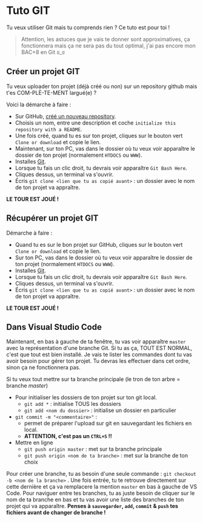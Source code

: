 # Tuto GIT

Tu veux utiliser Git mais tu comprends rien ? Ce tuto est pour toi !

> Attention, les astuces que je vais te donner sont approximatives, ça fonctionnera mais ça ne sera pas du tout optimal, j'ai pas encore mon BAC+8 en Git ಠ_ಠ

## Créer un projet GIT

Tu veux uploader ton projet (déjà créé ou non) sur un repository github mais t'es COM-PLÈ-TE-MENT largué(e) ?

Voici la démarche à faire :

- Sur GitHub, [créé un nouveau repository](https://github.com/new).
- Choisis un nom, entre une description et coche `initialize this repository with a README`.
- Une fois créé, quand tu es sur ton projet, cliques sur le bouton vert `Clone or download` et copie le lien.
- Maintenant, sur ton PC, vas dans le dossier où tu veux voir apparaître le dossier de ton projet (normalement `HTDOCS` ou `WWW`).
- Installes [Git](https://git-scm.com/downloads).
- Lorsque tu fais un clic droit, tu devrais voir apparaître `Git Bash Here`.
- Cliques dessus, un terminal va s'ouvrir.
- Écris `git clone <lien que tu as copié avant>` : un dossier avec le nom de ton projet va appraître.

**LE TOUR EST JOUÉ !**

## Récupérer un projet GIT

Démarche à faire :

- Quand tu es sur le bon projet sur GitHub, cliques sur le bouton vert `Clone or download` et copie le lien.
- Sur ton PC, vas dans le dossier où tu veux voir apparaître le dossier de ton projet (normalement `HTDOCS` ou `WWW`).
- Installes [Git](https://git-scm.com/downloads).
- Lorsque tu fais un clic droit, tu devrais voir apparaître `Git Bash Here`.
- Cliques dessus, un terminal va s'ouvrir.
- Écris `git clone <lien que tu as copié avant>` : un dossier avec le nom de ton projet va appraître.

**LE TOUR EST JOUÉ !**

## Dans Visual Studio Code

Maintenant, en bas à gauche de ta fenêtre, tu vas voir apparaître `master` avec la représentation d'une branche Git. Si tu as ça, TOUT EST NORMAL, c'est que tout est bien installé. Je vais te lister les commandes dont tu vas avoir besoin pour gérer ton projet. Tu devras les effectuer dans cet ordre, sinon ça ne fonctionnera pas.

Si tu veux tout mettre sur ta branche principale (le tron de ton arbre = branche *master*)

 - Pour initialiser les dossiers de ton projet sur ton git local.
    - `git add *` : initialise TOUS les dossiers
    - `git add <nom du dossier>` : initialise un dossier en particulier
- `git commit -m "<commentaire>"` :
    - permet de préparer l'upload sur git en sauvegardant les fichiers en local.
    - **ATTENTION, c'est pas un `CTRL+S` !!**
- Mettre en ligne
    - `git push origin master` : met sur ta branche principale
    - `git push origin <nom de ta branche>` : met sur la branche de ton choix

Pour créer une branche, tu as besoin d'une seule commande : `git checkout -b <nom de la branche>` . Une fois entrée, tu te retrouve directement sur cette dernière et ça va remplacere la mention `master` en bas à gauche de VS Code. Pour naviguer entre tes branches, tu as juste besoin de cliquer sur le nom de ta branche en bas et tu vas avoir une liste des branches de ton projet qui va apparaître. **Penses à `sauvegarder`, `add`, `commit` & `push` tes fichiers avant de changer de branche !**